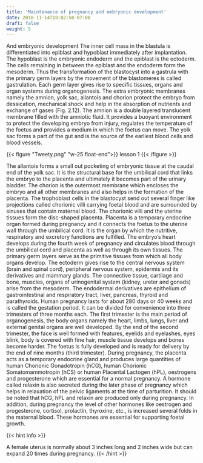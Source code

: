 ```yaml
---
title: 'Maintenance of pregnancy and embryonic development'
date: 2018-11-14T19:02:50-07:00
draft: false
weight: 5
---
```




And embryonic development
The inner cell mass in the blastula is
differentiated into epiblast and hypoblast
immediately after implantation. The hypoblast
is the embryonic endoderm and the epiblast is the ectoderm. The cells remaining in
between the epiblast and the endoderm form
the mesoderm. Thus the transformation of the
blastocyst into a gastrula with the primary germ
layers by the movement of the blastomeres is
called gastrulation. Each germ layer gives rise
to specific tissues, organs and organ systems
during organogenesis.
The extra embryonic membranes namely
the amnion, yolk sac, allantois and chorion
protect the embryo from dessication, mechanical
shock and help in the absorption of nutrients
and exchange of gases (Fig. 2.12). The amnion
is a double layered translucent membrane filled
with the amniotic fluid. It provides a buoyant
environment to protect the developing embryo
from injury, regulates the temperature of the
foetus and provides a medium in which the
foetus can move. The yolk sac forms a part of
the gut and is the source of the earliest blood
cells and blood vessels.

{{< figure "Tweety.png" "w-25 float-end">}}
lesson 1
{{< /figure >}}

The allantois forms a small out pocketing
of embryonic tissue at the caudal end of the yolk
sac. It is the structural base for the umbilical
cord that links the embryo to the placenta and
ultimately it becomes part of the urinary bladder.
The chorion is the outermost membrane which
encloses the embryo and all other membranes
and also helps in the formation of the placenta.
The trophoblast cells in the blastocyst
send out several finger like projections called chorionic villi carrying foetal blood and are
surrounded by sinuses that contain maternal
blood. The chorionic villi and the uterine
tissues form the disc-shaped placenta. Placenta
is a temporary endocrine organ formed during
pregnancy and it connects the foetus to the
uterine wall through the umbilical cord. It is
the organ by which the nutritive, respiratory
and excretory functions are fulfilled. The
embryo’s heart develops during the fourth week
of pregnancy and circulates blood through the
umbilical cord and placenta as well as through
its own tissues.
The primary germ layers serve as the
primitive tissues from which all body organs
develop. The ectoderm gives rise to the central
nervous system (brain and spinal cord),
peripheral nervous system, epidermis and
its derivatives and mammary glands. The
connective tissue, cartilage and bone, muscles,
organs of urinogenital system (kidney, ureter
and gonads) arise from the mesoderm. The
endodermal derivatives are epithelium of
gastrointestinal and respiratory tract, liver,
pancreas, thyroid and parathyroids.
Human pregnancy lasts for about 280
days or 40 weeks and is called the gestation
period. It can be divided for convenience into
three trimesters of three months each. The first
trimester is the main period of organogenesis,
the body organs namely the heart, limbs,
lungs, liver and external genital organs are well
developed. By the end of the second trimester,
the face is well formed with features, eyelids and
eyelashes, eyes blink, body is covered with fine
hair, muscle tissue develops and bones become
harder. The foetus is fully developed and is
ready for delivery by the end of nine months
(third trimester).
During pregnancy, the placenta acts as
a temporary endocrine gland and produces
large quantities of human Chorionic
Gonadotropin (hCG), human Chorionic
Somatomammotropin (hCS) or human Placental Lactogen (hPL), oestrogens and
progesterone which are essential for a normal
pregnancy. A hormone called relaxin is also
secreted during the later phase of pregnancy
which helps in relaxation of the pelvic ligaments
at the time of parturition. It should be noted that
hCG, hPL and relaxin are produced only during
pregnancy. In addition, during pregnancy the
level of other hormones like oestrogen and
progesterone, cortisol, prolactin, thyroxine, etc.,
is increased several folds in the maternal blood.
These hormones are essential for supporting
foetal growth.

{{< hint info >}}

A female uterus is
normally about 3 inches
long and 2 inches wide
but can expand 20 times
during pregnancy.
{{< /hint >}}
